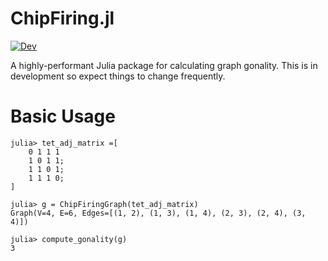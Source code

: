 # ChipFiring.jl

[![Dev](https://img.shields.io/badge/docs-dev-blue.svg)](https://vincentxwang.github.io/ChipFiring.jl/dev/)

A highly-performant Julia package for calculating graph gonality. This is in development so expect things to change frequently.

# Basic Usage

```julia-repl
julia> tet_adj_matrix =[
    0 1 1 1
    1 0 1 1;
    1 1 0 1;
    1 1 1 0;
]

julia> g = ChipFiringGraph(tet_adj_matrix)
Graph(V=4, E=6, Edges=[(1, 2), (1, 3), (1, 4), (2, 3), (2, 4), (3, 4)])

julia> compute_gonality(g)
3
```
